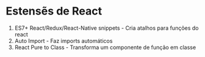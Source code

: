 # Estensẽs de React

1. ES7+ React/Redux/React-Native snippets - Cria atalhos para funções do react
2. Auto Import - Faz imports automáticos
3. React Pure to Class - Transforma um componente de função em classe